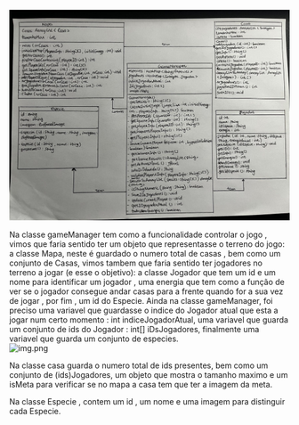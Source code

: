 ![](diagrama.png?raw=true "Diagrama UML")

Na classe gameManager tem como a funcionalidade controlar o jogo , vimos que faria
sentido ter um objeto que representasse o terreno do 
jogo: a classe Mapa, neste é guardado o numero total de casas , bem como um conjunto de Casas, vimos tambem
que faria sentido ter jogadores no terreno a jogar (e esse o objetivo): a classe Jogador que tem um id e um nome para 
identificar um jogador , uma energia que tem como a função de ver se o jogador consegue andar casas para a frente 
quando for a sua vez de jogar , por fim , um id do Especie. Ainda na classe gameManager, foi preciso uma variavel que 
guardasse o indice do Jogador atual que esta a jogar num certo momento : int indiceJogadorAtual, 
uma variavel que guarda um conjunto de ids do Jogador : int[] iDsJogadores, finalmente uma variavel que 
guarda um conjunto de especies.         
![img.png](img.png)

Na classe casa guarda o numero total de ids presentes, bem como um conjunto de (ids)Jogadores, um objeto que mostra 
o tamanho maximo e um isMeta para verificar se no mapa a casa tem que ter a imagem da meta. 

Na classe Especie , contem um id , um nome e uma imagem para distinguir cada Especie. 



